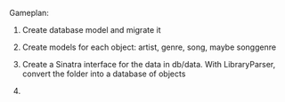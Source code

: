 Gameplan:
1. Create database model and migrate it
2. Create models for each object: artist, genre, song, maybe songgenre 

1. Create a Sinatra interface for the data in db/data.  With LibraryParser, convert the folder into a database of objects

2.
